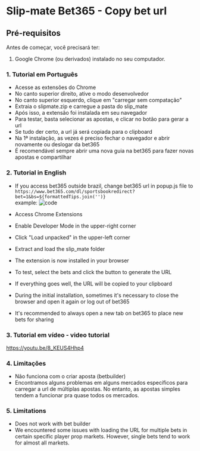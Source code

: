 # Slip-mate Bet365 - Copy bet url

## Pré-requisitos

Antes de começar, você precisará ter:

1. Google Chrome (ou derivados) instalado no seu computador.

### 1. Tutorial em Português

- Acesse as extensões do Chrome
- No canto superior direito, ative o modo desenvolvedor
- No canto superior esquerdo, clique em "carregar sem compatação"
- Extraia o slipmate.zip e carregue a pasta do slip_mate
- Após isso, a extensão foi instalada em seu navegador
- Para testar, basta selecionar as apostas, e clicar no botão para gerar a url
- Se tudo der certo, a url já será copiada para o clipboard
- Na 1ª instalação, as vezes é preciso fechar o navegador e abrir novamente ou deslogar da bet365
- É recomendável sempre abrir uma nova guia na bet365 para fazer novas apostas e compartilhar

### 2. Tutorial in English

- If you access bet365 outside brazil, change bet365 url in popup.js file to `https://www.bet365.com/dl/sportsbookredirect?bet=1&bs=${formattedTips.join('')}` <br> example: ![code](https://github.com/user-attachments/assets/51da7bb9-23cf-40a4-9937-3c90e407deac)

- Access Chrome Extensions
- Enable Developer Mode in the upper-right corner
- Click "Load unpacked" in the upper-left corner
- Extract and load the slip_mate folder
- The extension is now installed in your browser
- To test, select the bets and click the button to generate the URL
- If everything goes well, the URL will be copied to your clipboard
- During the initial installation, sometimes it's necessary to close the browser and open it again or log out of bet365
- It's recommended to always open a new tab on bet365 to place new bets for sharing

### 3. Tutorial em vídeo - video tutorial

https://youtu.be/8_KEUS4Hhp4

### 4. Limitações

- Não funciona com o criar aposta (betbuilder)
- Encontramos alguns problemas em alguns mercados específicos para carregar a url de múltiplas apostas. No entanto, as apostas simples tendem a funcionar pra quase todos os mercados.

### 5. Limitations

- Does not work with bet builder
- We encountered some issues with loading the URL for multiple bets in certain specific player prop markets. However, single bets tend to work for almost all markets.
